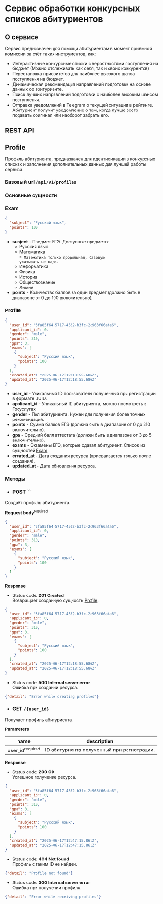 # Сервис обработки конкурсных списков абитуриентов

## О сервисе

Сервис предназначен для помощи абитуриентам в момент приёмной комиссии за счёт таких инструментов, как:
 * Интерактивные конкурсные списки с вероятностями поступления на бюджет (Можно отслеживать как себя, так и своих конкурентов)
 * Перестановка приоритетов для наиболее высокого шанса поступления на бюджет.
 * Динамическая рекомендация направлений подготовки на основе данных об абитуриенте.
 * Поиск лучших направлений подготовки с наиболее высоким шансом поступления.
 * Отправка уведомлений в Telegram о текущей ситуации в рейтинге. Абитуриент получит уведомление о том, когда лучше всего подавать оригинал или наоборот забрать его.


## REST API

## Profile

Профиль абитуриента, предназначен для идентификации в конкурсных списках и заполнения дополнительных данных для лучшей работы сервиса.

### Базовый url `/api/v1/profiles`

### Основные сущности

### Exam

```json
{
  "subject": "Русский язык",
  "points": 100
}
```

 * <b>subject</b> - Предмет ЕГЭ. Доступные предметы:
     - Русский язык
     - Математика </br>
     <code>* Математика только профильная, базовую указывать не надо.</code>
     - Информатика
     - Физика
     - История
     - Обществознание
     - Химия
 * <b>points</b> - Количество баллов за один предмет (должно быть в диапазоне от 0 до 100 включительно).

### Profile

```json
{
  "user_id": "3fa85f64-5717-4562-b3fc-2c963f66afa6",
  "applicant_id": 0,
  "gender": "male",
  "points": 310,
  "gpa": 3,
  "exams": [
    {
      "subject": "Русский язык",
      "points": 100
    }
  ],
  "created_at": "2025-06-17T12:18:55.686Z",
  "updated_at": "2025-06-17T12:18:55.686Z"
}
```
 * <b>user_id</b> - Уникальный ID пользователя полученный при регистрации в формате UUID.
 * <b>applicant_id</b> - Уникальный ID абитуриента, можно посмотреть в Госуслугах.
 * <b>gender</b> - Пол абитуриента. Нужен для получения более точных рекомендаций.
 * <b>points</b> - Сумма баллов ЕГЭ (должна быть в диапазоне от 0 до 310 включительно).
 * <b>gpa</b> - Средний балл аттестата (должен быть в диапазоне от 3 до 5 включительно).
 * <b>exams</b> - Экзамены ЕГЭ, которые сдавал абитуриент. Список из сущностей <ins>Exam</ins>
 * <b>created_at</b> - Дата создания ресурса (присваивается только после создания).
 * <b>updated_at</b> - Дата обновления ресурса.

### Методы

 * ### POST ``

Создаёт профиль абитуриента.
 
<b>Request body</b><sup>required</sup>
```json
{
  "user_id": "3fa85f64-5717-4562-b3fc-2c963f66afa6",
  "applicant_id": 0,
  "gender": "male",
  "points": 310,
  "gpa": 3,
  "exams": [
    {
      "subject": "Русский язык",
      "points": 100
    }
  ]
}
```

<b>Response</b></br>
 * Status code: <b>201 Created</b></br>
Возвращает созданную сущность <ins>Profile</ins>.
```json
{
  "user_id": "3fa85f64-5717-4562-b3fc-2c963f66afa6",
  "applicant_id": 0,
  "gender": "male",
  "points": 310,
  "gpa": 3,
  "exams": [
    {
      "subject": "Русский язык",
      "points": 100
    }
  ],
  "created_at": "2025-06-17T12:18:55.686Z",
  "updated_at": "2025-06-17T12:18:55.686Z"
}
```

 * Status code: <b>500 Internal server error</b></br>
Ошибка при создании ресурса.
```json
{"detail": "Error while creating profiles"}
```

 * ### GET `/{user_id}`

Получает профиль абитуриента.

<b>Parameters</b></br>

 | name                       | description                                |
 |----------------------------|--------------------------------------------|
 | user_id<sup>required</sup> | ID абитуриента полученный при регистрации. |

<b>Response</b></br>

 * Status code: <b>200 OK</b></br>
Успешное получение ресурса.
```json
{
  "user_id": "3fa85f64-5717-4562-b3fc-2c963f66afa6",
  "applicant_id": 0,
  "gender": "male",
  "points": 310,
  "gpa": 3,
  "exams": [
    {
      "subject": "Русский язык",
      "points": 100
    }
  ],
  "created_at": "2025-06-17T12:47:15.861Z",
  "updated_at": "2025-06-17T12:47:15.861Z"
}
```

 * Status code: <b>404 Not found</b></br>
Профиль с таким ID не найден.
```json
{"detail": "Profile not found"}
```

 * Status code: <b>500 Internal server error</b></br>
Ошибка при получении профиля.
```json
{"detail": "Error while receiving profiles"}
```
